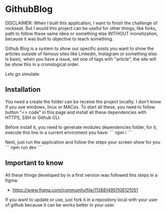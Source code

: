 # GithubBlog

DISCLAIMER: When I built this application, I want to finish the challenge of rockseat. But I would this project can be useful for other things, like forks, path to follow these same ideia or something else WITHOUT monetization, because it was built to objective to teach something.

Github Blog is a system to show our specific posts you want to show the articles outside of famous sites like Linkedin, Instagram or something else. Is basic, when you have a issue, set one of tags with "article", the site will be show this in a cronological order.

Lets go simulate:

## Installation

You need a create the folder can be receive the project locallly. I don't know if you use windows, linux or MACos. To start all these, you need to follow button "<> code" in this page and install all these dependencies with HTTPS, SSH or Github CLI.

Before install it, you need to generate modules dependencies folder, for it, execute this line in a current enviroment you have:
´´´
  npm i
´´´

Next, just run the application and follow the steps your screen show for you
´´´
  npm run dev
´´´

## Important to know

All these things developed by in a first version was followed this steps in a figma:
- https://www.figma.com/community/file/1138814951106121051

If you want to update or use, just fork it in a repository local with your user of github
because it can be works better in your user.
